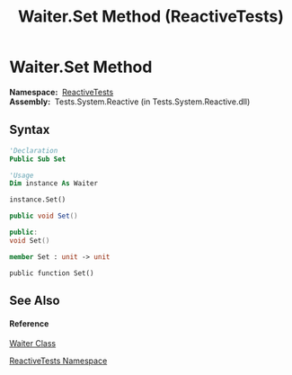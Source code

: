 ﻿---
title: Waiter.Set Method  (ReactiveTests)
TOCTitle: Set Method
ms:assetid: M:ReactiveTests.Waiter.Set
ms:mtpsurl: https://msdn.microsoft.com/en-us/library/reactivetests.waiter.set(v=VS.103)
ms:contentKeyID: 36619930
ms.date: 06/28/2011
mtps_version: v=VS.103
f1_keywords:
- ReactiveTests.Waiter.Set
dev_langs:
- CSharp
- JScript
- VB
- FSharp
- c++
---

# Waiter.Set Method

**Namespace:**  [ReactiveTests](hh303221\(v=vs.103\).md)  
**Assembly:**  Tests.System.Reactive (in Tests.System.Reactive.dll)

## Syntax

``` vb
'Declaration
Public Sub Set
```

``` vb
'Usage
Dim instance As Waiter

instance.Set()
```

``` csharp
public void Set()
```

``` c++
public:
void Set()
```

``` fsharp
member Set : unit -> unit 
```

``` jscript
public function Set()
```

## See Also

#### Reference

[Waiter Class](hh303294\(v=vs.103\).md)

[ReactiveTests Namespace](hh303221\(v=vs.103\).md)

